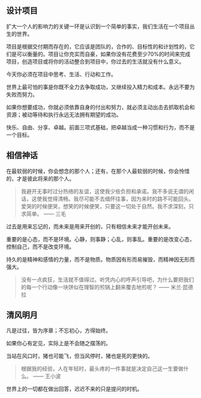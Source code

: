 ## 设计项目

扩大一个人的影响力的关键一环是认识到一个简单的事实，我们生活在一个项目丛生的世界。

项目是根据交付期而存在的，它应该是团队的，合作的、目标性的和计划性的，它们是可以衡量的。项目让你充实而自豪，如果你没有花费至少70%的时间来完成项目，创造项目或将你的活动整合到项目中，你过去的生活就没有什么意义。

今天你必须在项目中思考、生活、行动和工作。


世界上最可怕的事是你既不全力去争取成功，又继续投入精力和成本。永远不要为失败而努力。

如果你想要成功，你就必须依靠自身的付出和努力，就必须主动出击去抓取机会和资源；被动等待和执行永远无法拥有期望的成功。

快乐、自由、分享、卓越。前面三项式基础，把卓越当成一种习惯和行为，而不是一个目标。


## 相信神话

在最软弱的时候，你会想念的那个人；还有，在那个人最软弱的时候，你会怜惜的，才是彼此将来的那个人。

> 我避开无事时过分热络的友谊，这使我少些负担和承诺。我不多说无谓的闲话，这使我觉得清畅。我尽可能不去缅怀往事，因为来时的路不可能回头。爱哭的时候便哭，想笑的时候便笑，只要这一切处于自然。我不求深刻，只求简单。 —— 三毛

过去是用来忘记的，而未来是用来开创的，只有相信未来才能开创未来。

重要的是心态，而不是环境。心静，则事静；心乱，则事乱。重要的是改变心态，控制自己，而不是改变环境。

持久的是精神和感情的力量，而不是物质。物质因有形而易摧毁，而精神因无形而强大。

> 没有一点疯狂，生活就不值得过。听凭内心的呼声引导吧，为什么要把我们的每一个行动像一块饼似在理智的煎锅上翻来覆去地煎呢？ —— 米兰·昆德拉

## 清风明月

凡是过往，皆为序章；不忘初心，方得始终。

如果你心有定见，实际上是不会随之摆荡的。

当站在风口时，猪也可能飞，但当风停时，猪也是死的更快的。

>  根据我的经验，人在年轻时，最头疼的一件事就是决定自己这一生要做什么。 —— 王小波


世界上的一切都在做出回答，迟迟不来的只是提问的时机。